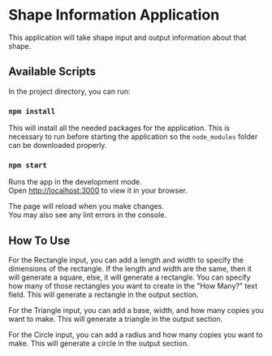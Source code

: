 # Shape Information Application

This application will take shape input and output information about that shape.

## Available Scripts

In the project directory, you can run:

### `npm install`

This will install all the needed packages for the application. This is necessary to run before starting the application so the `node_modules` folder can be downloaded properly.

### `npm start`

Runs the app in the development mode.\
Open [http://localhost:3000](http://localhost:3000) to view it in your browser.

The page will reload when you make changes.\
You may also see any lint errors in the console.

## How To Use

For the Rectangle input, you can add a length and width to specify the dimensions of the rectangle. If the length and width are the same, then it will generate a square, else, it will generate a rectangle. You can specify how many of those rectangles you want to create in the "How Many?" text field. This will generate a rectangle in the output section.

For the Triangle input, you can add a base, width, and how many copies you want to make. This will generate a triangle in the output section.

For the Circle input, you can add a radius and how many copies you want to make. This will generate a circle in the output section.
